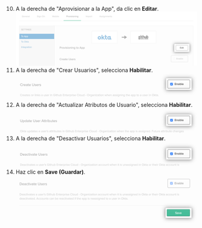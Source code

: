 10. A la derecha de "Aprovisionar a la App", da clic en **Editar**. ![Botón "Editar" para las opciones de aprovisionamiento de la aplicación de Okta](/assets/images/help/saml/okta-provisioning-to-app-edit-button.png)
11. A la derecha de "Crear Usuarios", selecciona **Habilitar**. ![Casilla "Habilitar" para la opción de "Crear Usuarios" de la aplicación de Okta](/assets/images/help/saml/okta-provisioning-enable-create-users.png)
12. A la derecha de "Actualizar Atributos de Usuario", selecciona **Habilitar**. ![Casilla "Habilitar" para la opción de "Actualizar Atributos de Usuario" de la aplicación de Okta](/assets/images/help/saml/okta-provisioning-enable-update-user-attributes.png)
13. A la derecha de "Desactivar Usuarios", selecciona **Habilitar**. ![Casilla "Habilitar" para la opción de "Desactivar Usuarios" de la aplicación de Okta](/assets/images/help/saml/okta-provisioning-enable-deactivate-users.png)
14. Haz clic en **Save (Guardar)**. ![Botón "Guardar" ára la configuración de aprovisionamiento de la aplicación de Okta](/assets/images/help/saml/okta-provisioning-save.png)